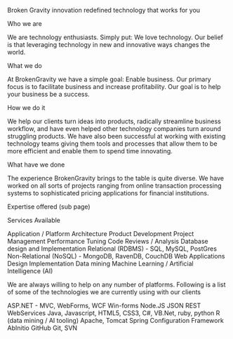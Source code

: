 Broken Gravity
innovation redefined 
technology that works for you

Who we are

We are technology enthusiasts. Simply put: We love technology. Our belief is that leveraging technology in new and innovative ways changes the world.


What we do

At BrokenGravity we have a simple goal: Enable business. Our primary focus is to facilitate business and increase profitability. Our goal is to help your business be a success. 

How we do it

We help our clients turn ideas into products, radically streamline business workflow, and have even helped other technology companies turn around struggling products.  We have also been successful at working with existing technology teams giving them tools and processes that allow them to be more efficient and enable them to spend time innovating.

What have we done

The experience BrokenGravity brings to the table is quite diverse.  We have worked on all sorts of projects ranging from online transaction processing systems to sophisticated pricing applications for financial institutions.


Expertise offered (sub page)

Services Available

Application / Platform Architecture 
Product Development 
Project Management
Performance Tuning 
Code Reviews / Analysis
Database design and Implementation
	Relational (RDBMS) - SQL, MySQL, PostGres
	Non-Relational (NoSQL) - MongoDB, RavenDB, CouchDB
Web Applications
	Design
	Implementation
Data mining
Machine Learning / Artificial Intelligence (AI)


We are always willing to help on any number of platforms. Following is a list of some of the technologies we are currently using with our clients

ASP.NET - MVC, WebForms, WCF
Win-forms
Node.JS 
JSON
REST
WebServices
Java, Javascript, HTML5, CSS3, C#, VB.Net, ruby, python
R (data mining / AI tooling)
Apache, Tomcat
Spring Configuration Framework
AbInitio
GitHub
Git, SVN